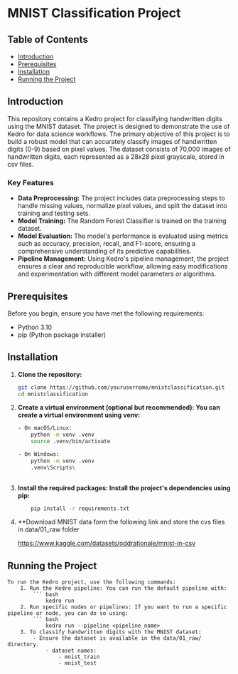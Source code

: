 
# MNIST Classification Project

## Table of Contents
- [Introduction](#intro)
- [Prerequisites](#prerequisites)
- [Installation](#installation)
- [Running the Project](#running-the-project)


## Introduction

This repository contains a Kedro project for classifying handwritten digits using the MNIST dataset. The project is designed to demonstrate the use of Kedro for data science workflows. The primary objective of this project is to build a robust model that can accurately classify images of handwritten digits (0-9) based on pixel values. The dataset consists of 70,000 images of handwritten digits, each represented as a 28x28 pixel grayscale, stored in csv files.

### Key Features

- **Data Preprocessing:** The project includes data preprocessing steps to handle missing values, normalize pixel values, and split the dataset into training and testing sets.
- **Model Training:** The Random Forest Classifier is trained on the training dataset.
- **Model Evaluation:** The model's performance is evaluated using metrics such as accuracy, precision, recall, and F1-score, ensuring a comprehensive understanding of its predictive capabilities.
- **Pipeline Management:** Using Kedro's pipeline management, the project ensures a clear and reproducible workflow, allowing easy modifications and experimentation with different model parameters or algorithms.



## Prerequisites

Before you begin, ensure you have met the following requirements:

- Python 3.10 
- pip (Python package installer)

## Installation

1. **Clone the repository:**

   ```bash
   git clone https://github.com/yourusername/mnistclassification.git
   cd mnistclassification

2. **Create a virtual environment (optional but recommended): You can create a virtual environment using venv:**

    ```bash
    - On macOS/Linux:
        python -m venv .venv
        source .venv/bin/activate

    - On Windows:
        python -m venv .venv
        .venv\Scripts\
        
3. **Install the required packages: Install the project's dependencies using pip:**

    ```bash
        pip install -r requirements.txt
    
4. **Download MNIST data form the following link and store the cvs files in data/01_raw folder
   
    https://www.kaggle.com/datasets/oddrationale/mnist-in-csv
    

## Running the Project

    To run the Kedro project, use the following commands:
        1. Run the Kedro pipeline: You can run the default pipeline with:
            ``` bash
                kedro run
        2. Run specific nodes or pipelines: If you want to run a specific pipeline or node, you can do so using:
            ``` bash
                kedro run --pipeline <pipeline_name>
        3. To classify handwritten digits with the MNIST dataset:
            - Ensure the dataset is available in the data/01_raw/ directory.
                - dataset names: 
                    - mnist_train
                    - mnist_test


